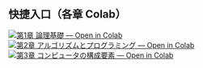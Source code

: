 ## 快捷入口（各章 Colab）
[![第1章 論理基礎 — Open in Colab](https://colab.research.google.com/assets/colab-badge.svg)](https://colab.research.google.com/github/0fluffypig0/Notes-FE/blob/main/01_論理基礎.ipynb)
[![第2章 アルゴリズムとプログラミング — Open in Colab](https://colab.research.google.com/assets/colab-badge.svg)](https://colab.research.google.com/github/0fluffypig0/Notes-FE/blob/main/02_アルゴリズムとプログラミング.ipynb)
[![第3章 コンピュータの構成要素 — Open in Colab](https://colab.research.google.com/assets/colab-badge.svg)](https://colab.research.google.com/github/0fluffypig0/Notes-FE/blob/main/03_コンピュータの構成要素.ipynb)
